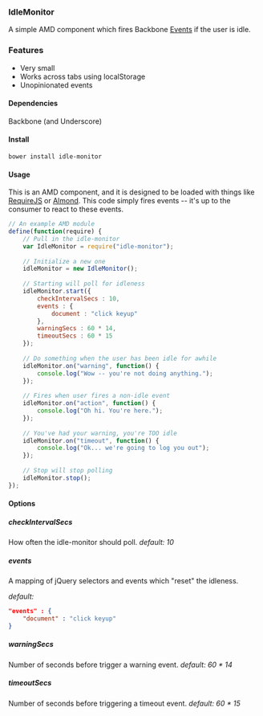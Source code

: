 ### IdleMonitor
A simple AMD component which fires Backbone [Events](http://backbonejs.org/#Events) if the user is idle.

### Features
- Very small
- Works across tabs using localStorage
- Unopinionated events

#### Dependencies
Backbone (and Underscore)

#### Install
```
bower install idle-monitor
```

#### Usage
This is an AMD component, and it is designed to be loaded with things like [RequireJS](http://requirejs.org/) or [Almond](https://github.com/jrburke/almond). This code simply fires events -- it's up to the consumer to react to these events.

```javascript
// An example AMD module
define(function(require) {
    // Pull in the idle-monitor
    var IdleMonitor = require("idle-monitor");
    
    // Initialize a new one
    idleMonitor = new IdleMonitor();
    
    // Starting will poll for idleness
    idleMonitor.start({
        checkIntervalSecs : 10,
        events : {
            document : "click keyup"
        },
        warningSecs : 60 * 14,
        timeoutSecs : 60 * 15
    });
    
    // Do something when the user has been idle for awhile
    idleMonitor.on("warning", function() {
        console.log("Wow -- you're not doing anything.");
    });
    
    // Fires when user fires a non-idle event
    idleMonitor.on("action", function() {
        console.log("Oh hi. You're here.");
    });
    
    // You've had your warning, you're TOO idle
    idleMonitor.on("timeout", function() {
        console.log("Ok... we're going to log you out");
    });
    
    // Stop will stop polling
    idleMonitor.stop();
});
```

#### Options
##### checkIntervalSecs
How often the idle-monitor should poll.
_default: 10_

##### events
A mapping of jQuery selectors and events which "reset" the idleness.

_default:_
```json
"events" : {
    "document" : "click keyup"
}
```
##### warningSecs
Number of seconds before trigger a warning event.
_default: 60 * 14_

##### timeoutSecs
Number of seconds before triggering a timeout event.
_default: 60 * 15_
